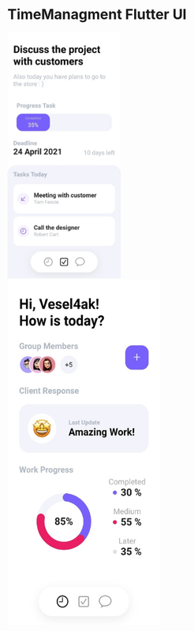 # TimeManagment  Flutter UI
<div>
<img src="./assets/screens/screen_1.jpg" height="500" width="230"/>
<img src="./assets/screens/screen_2.jpg" height="700" width="310"/>
</div>
